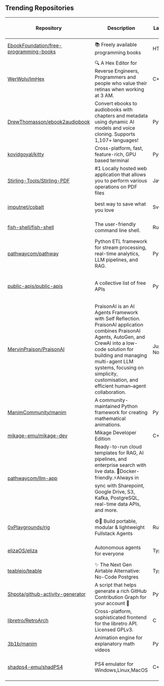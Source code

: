 ## Trending Repositories

| Repository | Description | Language | Stars | Forks | Built By | Current Period Stars |
|------------|-------------|----------|-------|-------|----------|---------------------|
| [EbookFoundation/free-programming-books](https://github.com/EbookFoundation/free-programming-books) | 📚 Freely available programming books | HTML | 344350 | 62250 | [vhf](https://github.com/vhf), [eshellman](https://github.com/eshellman), [davorpa](https://github.com/davorpa), [MHM5000](https://github.com/MHM5000), [kadhirash](https://github.com/kadhirash) | 432 |
| [WerWolv/ImHex](https://github.com/WerWolv/ImHex) | 🔍 A Hex Editor for Reverse Engineers, Programmers and people who value their retinas when working at 3 AM. | C++ | 45984 | 2002 | [WerWolv](https://github.com/WerWolv), [iTrooz](https://github.com/iTrooz), [paxcut](https://github.com/paxcut), [marysaka](https://github.com/marysaka), [jumanji144](https://github.com/jumanji144) | 154 |
| [DrewThomasson/ebook2audiobook](https://github.com/DrewThomasson/ebook2audiobook) | Convert ebooks to audiobooks with chapters and metadata using dynamic AI models and voice cloning. Supports 1,107+ languages! | Python | 3061 | 207 | [DrewThomasson](https://github.com/DrewThomasson), [ROBERT-MCDOWELL](https://github.com/ROBERT-MCDOWELL), [Rihcus](https://github.com/Rihcus), [brandon-barker](https://github.com/brandon-barker), [matthiss](https://github.com/matthiss) | 524 |
| [kovidgoyal/kitty](https://github.com/kovidgoyal/kitty) | Cross-platform, fast, feature-rich, GPU based terminal | Python | 25539 | 1012 | [kovidgoyal](https://github.com/kovidgoyal), [page-down](https://github.com/page-down), [Luflosi](https://github.com/Luflosi), [jinhwanlazy](https://github.com/jinhwanlazy) | 45 |
| [Stirling-Tools/Stirling-PDF](https://github.com/Stirling-Tools/Stirling-PDF) | #1 Locally hosted web application that allows you to perform various operations on PDF files | Java | 48071 | 3945 | [Frooodle](https://github.com/Frooodle), [Ludy87](https://github.com/Ludy87), [sbplat](https://github.com/sbplat) | 96 |
| [imputnet/cobalt](https://github.com/imputnet/cobalt) | best way to save what you love | Svelte | 23628 | 1902 | [wukko](https://github.com/wukko), [dumbmoron](https://github.com/dumbmoron), [Snazzah](https://github.com/Snazzah), [lexito-o](https://github.com/lexito-o), [KwiatekMiki](https://github.com/KwiatekMiki) | 412 |
| [fish-shell/fish-shell](https://github.com/fish-shell/fish-shell) | The user-friendly command line shell. | Rust | 27005 | 1934 | [ridiculousfish](https://github.com/ridiculousfish), [faho](https://github.com/faho), [liljencrantz](https://github.com/liljencrantz), [krobelus](https://github.com/krobelus), [mqudsi](https://github.com/mqudsi) | 98 |
| [pathwaycom/pathway](https://github.com/pathwaycom/pathway) | Python ETL framework for stream processing, real-time analytics, LLM pipelines, and RAG. | Python | 10826 | 209 | [olruas](https://github.com/olruas), [Pathway-Dev](https://github.com/Pathway-Dev), [zxqfd555-pw](https://github.com/zxqfd555-pw), [pw-ppodhajski](https://github.com/pw-ppodhajski), [KamilPiechowiak](https://github.com/KamilPiechowiak) | 826 |
| [public-apis/public-apis](https://github.com/public-apis/public-apis) | A collective list of free APIs | Python | 322066 | 34207 | [matheusfelipeog](https://github.com/matheusfelipeog), [davemachado](https://github.com/davemachado), [pawelborkar](https://github.com/pawelborkar), [jbrooksuk](https://github.com/jbrooksuk), [marekdano](https://github.com/marekdano) | 579 |
| [MervinPraison/PraisonAI](https://github.com/MervinPraison/PraisonAI) | PraisonAI is an AI Agents Framework with Self Reflection. PraisonAI application combines PraisonAI Agents, AutoGen, and CrewAI into a low-code solution for building and managing multi-agent LLM systems, focusing on simplicity, customisation, and efficient human–agent collaboration. | Jupyter Notebook | 2717 | 371 | [MervinPraison](https://github.com/MervinPraison), [asiffarhankhan](https://github.com/asiffarhankhan), [rajkumarsakthivel](https://github.com/rajkumarsakthivel), [manjaroblack](https://github.com/manjaroblack), [austingreisman](https://github.com/austingreisman) | 42 |
| [ManimCommunity/manim](https://github.com/ManimCommunity/manim) | A community-maintained Python framework for creating mathematical animations. | Python | 28145 | 1963 | [3b1b](https://github.com/3b1b), [leotrs](https://github.com/leotrs), [behackl](https://github.com/behackl), [eulertour](https://github.com/eulertour) | 288 |
| [mikage-emu/mikage-dev](https://github.com/mikage-emu/mikage-dev) | Mikage Developer Edition | C++ | 176 | 9 | [neobrain](https://github.com/neobrain), [linkmauve](https://github.com/linkmauve) | 32 |
| [pathwaycom/llm-app](https://github.com/pathwaycom/llm-app) | Ready-to-run cloud templates for RAG, AI pipelines, and enterprise search with live data. 🐳Docker-friendly.⚡Always in sync with Sharepoint, Google Drive, S3, Kafka, PostgreSQL, real-time data APIs, and more. |  | 10904 | 298 | [berkecanrizai](https://github.com/berkecanrizai), [pw-ppodhajski](https://github.com/pw-ppodhajski), [szymondudycz](https://github.com/szymondudycz), [dxtrous](https://github.com/dxtrous), [mdmalhou](https://github.com/mdmalhou) | 577 |
| [0xPlaygrounds/rig](https://github.com/0xPlaygrounds/rig) | ⚙️🦀 Build portable, modular & lightweight Fullstack Agents | Rust | 1903 | 152 | [cvauclair](https://github.com/cvauclair), [marieaurore123](https://github.com/marieaurore123), [mateobelanger](https://github.com/mateobelanger), [0xMochan](https://github.com/0xMochan) | 96 |
| [elizaOS/eliza](https://github.com/elizaOS/eliza) | Autonomous agents for everyone | TypeScript | 7188 | 2032 | [lalalune](https://github.com/lalalune), [shakkernerd](https://github.com/shakkernerd), [ponderingdemocritus](https://github.com/ponderingdemocritus), [monilpat](https://github.com/monilpat), [sirkitree](https://github.com/sirkitree) | 411 |
| [teableio/teable](https://github.com/teableio/teable) | ✨ The Next Gen Airtable Alternative: No-Code Postgres | TypeScript | 14595 | 669 | [tea-artist](https://github.com/tea-artist), [boris-w](https://github.com/boris-w), [caoxing9](https://github.com/caoxing9), [Sky-FE](https://github.com/Sky-FE), [Pengap](https://github.com/Pengap) | 76 |
| [Shpota/github-activity-generator](https://github.com/Shpota/github-activity-generator) | A script that helps generate a rich GitHub Contribution Graph for your account 🤖 | Python | 3066 | 237 | [Shpota](https://github.com/Shpota), [BenjaminHCCarr](https://github.com/BenjaminHCCarr), [ja2142](https://github.com/ja2142), [serpro69](https://github.com/serpro69), [21LukeOs](https://github.com/21LukeOs) | 45 |
| [libretro/RetroArch](https://github.com/libretro/RetroArch) | Cross-platform, sophisticated frontend for the libretro API. Licensed GPLv3. | C | 10602 | 1842 | [inactive123](https://github.com/inactive123), [Themaister](https://github.com/Themaister), [LibretroAdmin](https://github.com/LibretroAdmin), [andres-asm](https://github.com/andres-asm), [kivutar](https://github.com/kivutar) | 12 |
| [3b1b/manim](https://github.com/3b1b/manim) | Animation engine for explanatory math videos | Python | 73154 | 6393 | [3b1b](https://github.com/3b1b), [TonyCrane](https://github.com/TonyCrane), [bhbr](https://github.com/bhbr), [YishiMichael](https://github.com/YishiMichael), [eulertour](https://github.com/eulertour) | 225 |
| [shadps4-emu/shadPS4](https://github.com/shadps4-emu/shadPS4) | PS4 emulator for Windows,Linux,MacOS | C++ | 12460 | 823 | [georgemoralis](https://github.com/georgemoralis), [psucien](https://github.com/psucien), [raphaelthegreat](https://github.com/raphaelthegreat), [squidbus](https://github.com/squidbus), [Xphalnos](https://github.com/Xphalnos) | 60 |
